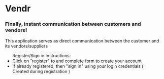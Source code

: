 <h1>Vendr</h1>
<h3>Finally, instant communication between customers and vendors!</h3>
<p>This application serves as direct communication between the customer and its vendors/suppliers</p>
<ul>Register/Sign in Instructions:
<li>Click on "register" to and complete form to create your account</li>
<li>If already registered, then "sign in" using your login credentials ( Created during registration )</li>
</ul>

